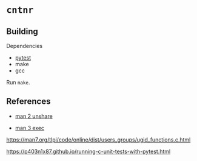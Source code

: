# `cntnr`

## Building

Dependencies

- [pytest](https://docs.pytest.org/en/7.1.x/getting-started.html)
- make
- gcc

Run `make`.

## References

- [man 2 unshare](https://man7.org/linux/man-pages/man2/unshare.2.html)

- [man 3 exec](https://man7.org/linux/man-pages/man3/exec.3.html)

https://man7.org/tlpi/code/online/dist/users_groups/ugid_functions.c.html

https://p403n1x87.github.io/running-c-unit-tests-with-pytest.html